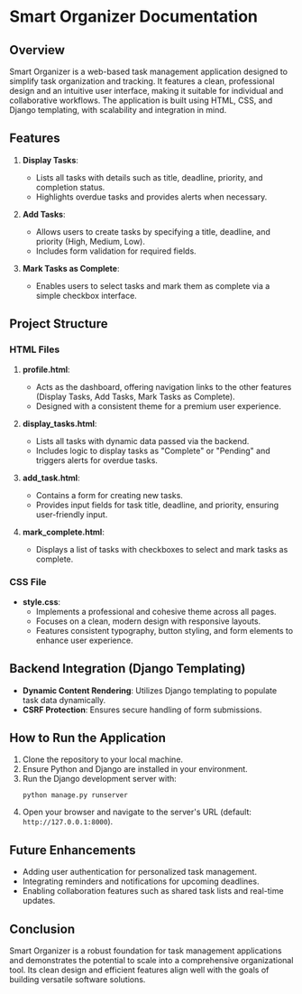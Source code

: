 # Smart Organizer Documentation

## Overview
Smart Organizer is a web-based task management application designed to simplify task organization and tracking. It features a clean, professional design and an intuitive user interface, making it suitable for individual and collaborative workflows. The application is built using HTML, CSS, and Django templating, with scalability and integration in mind.

## Features
1. **Display Tasks**:
   - Lists all tasks with details such as title, deadline, priority, and completion status.
   - Highlights overdue tasks and provides alerts when necessary.

2. **Add Tasks**:
   - Allows users to create tasks by specifying a title, deadline, and priority (High, Medium, Low).
   - Includes form validation for required fields.

3. **Mark Tasks as Complete**:
   - Enables users to select tasks and mark them as complete via a simple checkbox interface.

## Project Structure
### HTML Files
1. **profile.html**:
   - Acts as the dashboard, offering navigation links to the other features (Display Tasks, Add Tasks, Mark Tasks as Complete).
   - Designed with a consistent theme for a premium user experience.

2. **display_tasks.html**:
   - Lists all tasks with dynamic data passed via the backend.
   - Includes logic to display tasks as "Complete" or "Pending" and triggers alerts for overdue tasks.

3. **add_task.html**:
   - Contains a form for creating new tasks.
   - Provides input fields for task title, deadline, and priority, ensuring user-friendly input.

4. **mark_complete.html**:
   - Displays a list of tasks with checkboxes to select and mark tasks as complete.

### CSS File
- **style.css**:
   - Implements a professional and cohesive theme across all pages.
   - Focuses on a clean, modern design with responsive layouts.
   - Features consistent typography, button styling, and form elements to enhance user experience.

## Backend Integration (Django Templating)
- **Dynamic Content Rendering**: Utilizes Django templating to populate task data dynamically.
- **CSRF Protection**: Ensures secure handling of form submissions.

## How to Run the Application
1. Clone the repository to your local machine.
2. Ensure Python and Django are installed in your environment.
3. Run the Django development server with:
   ```
   python manage.py runserver
   ```
4. Open your browser and navigate to the server's URL (default: `http://127.0.0.1:8000`).

## Future Enhancements
- Adding user authentication for personalized task management.
- Integrating reminders and notifications for upcoming deadlines.
- Enabling collaboration features such as shared task lists and real-time updates.

## Conclusion
Smart Organizer is a robust foundation for task management applications and demonstrates the potential to scale into a comprehensive organizational tool. Its clean design and efficient features align well with the goals of building versatile software solutions.

